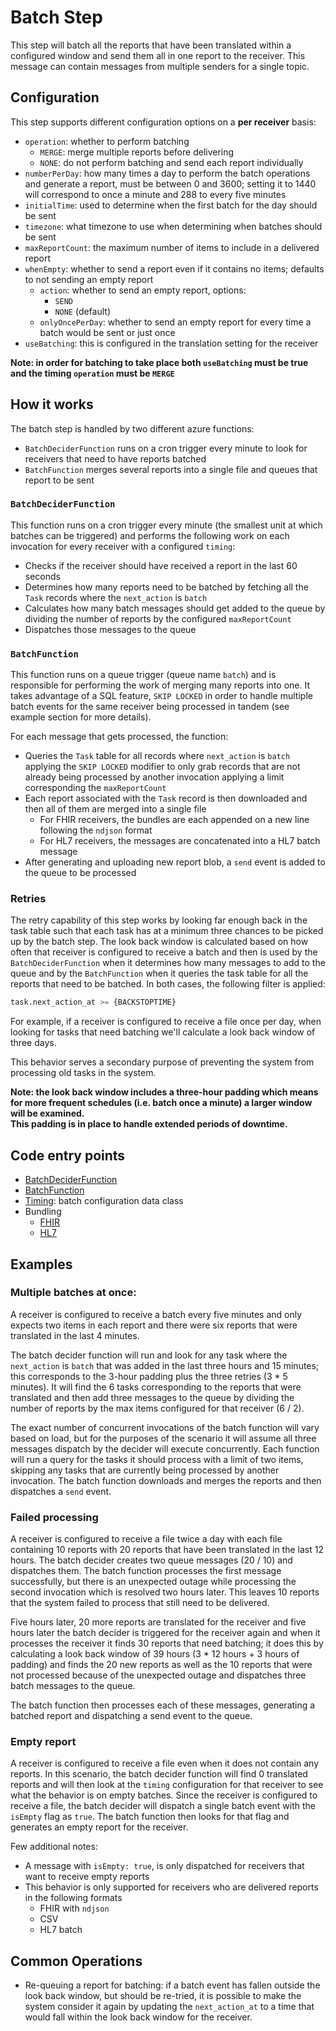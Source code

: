 # Batch Step

This step will batch all the reports that have been translated within a configured window and send them all in one report to the receiver. 
This message can contain messages from multiple senders for a single topic.


## Configuration

This step supports different configuration options on a **per receiver** basis:

- `operation`: whether to perform batching 
  - `MERGE`: merge multiple reports before delivering
  - `NONE`: do not perform batching and send each report individually
- `numberPerDay`: how many times a day to perform the batch operations and generate a report, must be between 0 and 3600; setting it to 1440 will
correspond to once a minute and 288 to every five minutes
- `initialTime`: used to determine when the first batch for the day should be sent
- `timezone`: what timezone to use when determining when batches should be sent
- `maxReportCount`: the maximum number of items to include in a delivered report
- `whenEmpty`: whether to send a report even if it contains no items; defaults to not sending an empty report
  - `action`: whether to send an empty report, options:
    - `SEND`
    - `NONE` (default)
  - `onlyOncePerDay`: whether to send an empty report for every time a batch would be sent or just once
- `useBatching`: this is configured in the translation setting for the receiver

**Note: in order for batching to take place both `useBatching` must be true and the timing `operation` must be `MERGE`**

## How it works

The batch step is handled by two different azure functions:

- `BatchDeciderFunction` runs on a cron trigger every minute to look for receivers that need to have reports batched
- `BatchFunction` merges several reports into a single file and queues that report to be sent

### `BatchDeciderFunction`

This function runs on a cron trigger every minute (the smallest unit at which batches can be triggered) and performs the 
following work on each invocation for every receiver with a configured `timing`:

- Checks if the receiver should have received a report in the last 60 seconds
- Determines how many reports need to be batched by fetching all the `Task` records where the `next_action` is `batch`
- Calculates how many batch messages should get added to the queue by dividing the number of reports by the configured `maxReportCount`
- Dispatches those messages to the queue

### `BatchFunction`

This function runs on a queue trigger (queue name `batch`) and is responsible for performing the work of merging many reports
into one.  It takes advantage of a SQL feature, `SKIP LOCKED` in order to handle multiple batch events for the same receiver
being processed in tandem (see example section for more details).

For each message that gets processed, the function:

- Queries the `Task` table for all records where `next_action` is `batch` applying the `SKIP LOCKED` modifier to only grab records
that are not already being processed by another invocation applying a limit corresponding the `maxReportCount`
- Each report associated with the `Task` record is then downloaded and then all of them are merged into a single file
    - For FHIR receivers, the bundles are each appended on a new line following the `ndjson` format
    - For HL7 receivers, the messages are concatenated into a HL7 batch message
- After generating and uploading new report blob, a `send` event is added to the queue to be processed

### Retries

The retry capability of this step works by looking far enough back in the task table such that each task has at a minimum three
chances to be picked up by the batch step.  The look back window is calculated based on how often that receiver is configured
to receive a batch and then is used by the `BatchDeciderFunction` when it determines how many messages to add to the queue
and by the `BatchFunction` when it queries the task table for all the reports that need to be batched.  In both cases, the following
filter is applied:

```sql
task.next_action_at >= {BACKSTOPTIME}
```

For example, if a receiver is configured to receive a file once per day, when looking for tasks that need batching
we'll calculate a look back window of three days.

This behavior serves a secondary purpose of preventing the system from processing old tasks in the system.

**Note: the look back window includes a three-hour padding which means for more frequent schedules (i.e. batch once a minute) a larger window will be examined.  
This padding is in place to handle extended periods of downtime.**

## Code entry points

- [BatchDeciderFunction](https://github.com/CDCgov/prime-reportstream/blob/ec1f33db50fabdfc02f6d07cce34f28951121dd5/prime-router/src/main/kotlin/azure/BatchDeciderFunction.kt#L20)
- [BatchFunction](https://github.com/CDCgov/prime-reportstream/blob/ec1f33db50fabdfc02f6d07cce34f28951121dd5/prime-router/src/main/kotlin/azure/BatchFunction.kt#L29)
- [Timing](https://github.com/CDCgov/prime-reportstream/blob/ec1f33db50fabdfc02f6d07cce34f28951121dd5/prime-router/src/main/kotlin/Receiver.kt#L160): batch configuration data class
- Bundling
  - [FHIR](https://github.com/CDCgov/prime-reportstream/blob/ec1f33db50fabdfc02f6d07cce34f28951121dd5/prime-router/src/main/kotlin/fhirengine/utils/FHIRBundleHelpers.kt#L295)
  - [HL7](https://github.com/CDCgov/prime-reportstream/blob/ec1f33db50fabdfc02f6d07cce34f28951121dd5/prime-router/src/main/kotlin/fhirengine/utils/HL7MessageHelpers.kt#L32)

## Examples

### Multiple batches at once:

A receiver is configured to receive a batch every five minutes and only expects two items in each report and there were
six reports that were translated in the last 4 minutes.

The batch decider function will run and look for any task where the `next_action` is `batch` that was added in the last three
hours and 15 minutes; this corresponds to the 3-hour padding plus the three retries (3 * 5 minutes).  It will find the 6 
tasks corresponding to the reports that were translated and then add three messages to the queue by dividing the number of reports
by the max items configured for that receiver (6 / 2).

The exact number of concurrent invocations of the batch function will vary based on load, but for the purposes of the scenario
it will assume all three messages dispatch by the decider will execute concurrently.  Each function will run a query for
the tasks it should process with a limit of two items, skipping any tasks that are currently being processed by another invocation.
The batch function downloads and merges the reports and then dispatches a `send` event.


### Failed processing

A receiver is configured to receive a file twice a day with each file containing 10 reports with 20 reports that have been 
translated in the last 12 hours.  The batch decider creates two queue messages (20 / 10) and dispatches them.  The batch function
processes the first message successfully, but there is an unexpected outage while processing the second invocation which
is resolved two hours later.  This leaves 10 reports that the system failed to process that still need to be delivered.

Five hours later, 20 more reports are translated for the receiver and five hours later the batch decider is triggered for the receiver again and
when it processes the receiver it finds 30 reports that need batching; it does this by calculating a look back window of
39 hours (3 * 12 hours + 3 hours of padding) and finds the 20 new reports as well as the 10 reports that were not processed
because of the unexpected outage and dispatches three batch messages to the queue.

The batch function then processes each of these messages, generating a batched report and dispatching a send event to the queue.

### Empty report

A receiver is configured to receive a file even when it does not contain any reports.  In this scenario, the batch decider
function will find 0 translated reports and will then look at the `timing` configuration for that receiver to see what the
behavior is on empty batches.  Since the receiver is configured to receive a file, the batch decider will dispatch a single
batch event with the `isEmpty` flag as `true`.  The batch function then looks for that flag and generates an empty report
for the receiver.

Few additional notes:

- A message with `isEmpty: true`, is only dispatched for receivers that want to receive empty reports
- This behavior is only supported for receivers who are delivered reports in the following formats
  - FHIR with `ndjson`
  - CSV
  - HL7 batch


## Common Operations

- Re-queuing a report for batching: if a batch event has fallen outside the look back window, but should be re-tried, it is possible to make the
system consider it again by updating the `next_action_at` to a time that would fall within the look back window for the receiver.
